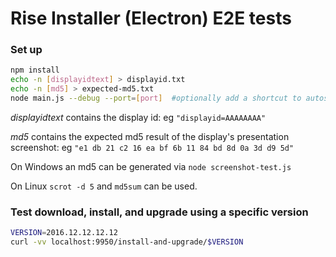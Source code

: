 # Rise Installer (Electron) E2E tests

### Set up

```bash
npm install
echo -n [displayidtext] > displayid.txt
echo -n [md5] > expected-md5.txt
node main.js --debug --port=[port]  #optionally add a shortcut to autostart
```

*displayidtext* contains the display id:  eg `"displayid=AAAAAAAA"`

*md5* contains the expected md5 result of the display's presentation screenshot:  eg `"e1 db 21 c2 16 ea bf 6b 11 84 bd 8d 0a 3d d9 5d"`

On Windows an md5 can be generated via `node screenshot-test.js`

On Linux `scrot -d 5` and `md5sum` can be used.

### Test download, install, and upgrade using a specific version

```bash
VERSION=2016.12.12.12.12
curl -vv localhost:9950/install-and-upgrade/$VERSION
```
